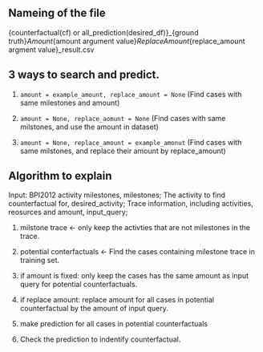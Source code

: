 
## Nameing of the file
{counterfactual(cf) or all_prediction(desired_df)}_{ground truth}_Amount_{amount argument value}_ReplaceAmount_{replace_amount argment value}_result.csv


## 3 ways to search and predict.

1. `amount = example_amount, replace_amount = None` (Find cases with same milestones and amount)

2. `amount = None, replace_aomunt = None` (Find cases with same milstones, and use the amount in dataset)

3. `amount = None, replace_amount = example_amonut` (Find cases with same milstones, and replace their amount by replace_amount)


## Algorithm to explain

Input:
BPI2012 activity milestones, milestones;
The activity to find counterfactual for, desired_activity;
Trace information, including activities, reosurces and amount, input_query;

1. milstone trace <- only keep the activties that are not milestones in the trace.
2. potential conterfactuals <- Find the cases containing milestone trace in training set.
3. if amount is fixed:
        only keep the cases has the same amount as input query for potential counterfactuals.

4. if replace amount:
        replace amount for all cases in potential counterfactual by the amount of input query.

5. make prediction for all cases in potential counterfactuals 

6. Check the prediction to indentify counterfactual.